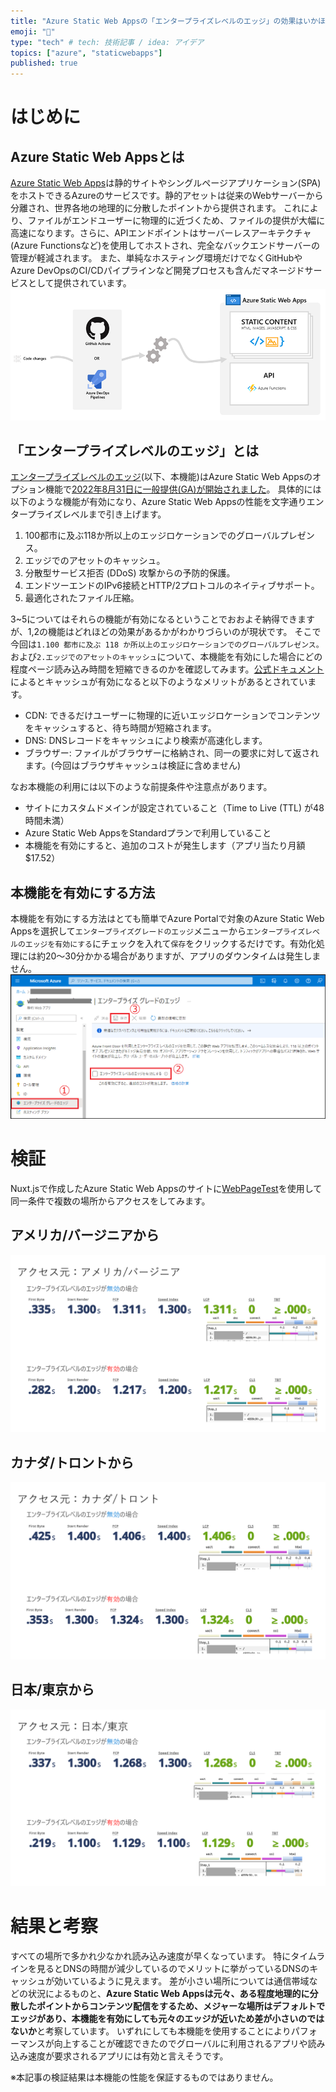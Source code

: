 ```yaml
---
title: "Azure Static Web Appsの「エンタープライズレベルのエッジ」の効果はいかほど？"
emoji: "🚀"
type: "tech" # tech: 技術記事 / idea: アイデア
topics: ["azure", "staticwebapps"]
published: true
---
```



# はじめに
## Azure Static Web Appsとは
[Azure Static Web Apps](https://azure.microsoft.com/ja-jp/services/app-service/static/)は静的サイトやシングルページアプリケーション(SPA)をホストできるAzureのサービスです。静的アセットは従来のWebサーバーから分離され、世界各地の地理的に分散したポイントから提供されます。 これにより、ファイルがエンドユーザーに物理的に近づくため、ファイルの提供が大幅に高速になります。さらに、APIエンドポイントはサーバーレスアーキテクチャ(Azure Functionsなど)を使用してホストされ、完全なバックエンドサーバーの管理が軽減されます。
また、単純なホスティング環境だけでなくGitHubやAzure DevOpsのCI/CDパイプラインなど開発プロセスも含んだマネージドサービスとして提供されています。
![](/images/azure-static-webapps-enterprise-grade-edge/overview.png)

## 「エンタープライズレベルのエッジ」とは
[エンタープライズレベルのエッジ](https://docs.microsoft.com/ja-jp/azure/static-web-apps/enterprise-edge?tabs=azure-portal)(以下、本機能)はAzure Static Web Appsのオプション機能で[2022年8月31日に一般提供(GA)が開始されました](https://azure.microsoft.com/ja-jp/updates/generally-available-enterprisegrade-edge-for-azure-static-web-apps/)。
具体的には以下のような機能が有効になり、Azure Static Web Appsの性能を文字通りエンタープライズレベルまで引き上げます。

1. 100都市に及ぶ118か所以上のエッジロケーションでのグローバルプレゼンス。
1. エッジでのアセットのキャッシュ。
1. 分散型サービス拒否 (DDoS) 攻撃からの予防的保護。
1. エンドツーエンドのIPv6接続とHTTP/2プロトコルのネイティブサポート。
1. 最適化されたファイル圧縮。

3~5についてはそれらの機能が有効になるということでおおよそ納得できますが、1,2の機能はどれほどの効果があるかがわかりづらいのが現状です。
そこで今回は`1.100 都市に及ぶ 118 か所以上のエッジロケーションでのグローバルプレゼンス。`および`2.エッジでのアセットのキャッシュ`について、本機能を有効にした場合にどの程度ページ読み込み時間を短縮できるのかを確認してみます。[公式ドキュメント](https://docs.microsoft.com/ja-jp/azure/static-web-apps/enterprise-edge?tabs=azure-portal#caching)によるとキャッシュが有効になると以下のようなメリットがあるとされています。
- CDN: できるだけユーザーに物理的に近いエッジロケーションでコンテンツをキャッシュすると、待ち時間が短縮されます。 
- DNS: DNSレコードをキャッシュにより検索が高速化します。
- ブラウザー: ファイルがブラウザーに格納され、同一の要求に対して返されます。(今回はブラウザキャッシュは検証に含めません)

なお本機能の利用には以下のような前提条件や注意点があります。
- サイトにカスタムドメインが設定されていること（Time to Live (TTL) が48時間未満）
- Azure Static Web AppsをStandardプランで利用していること
- 本機能を有効にすると、追加のコストが発生します（アプリ当たり月額$17.52）

## 本機能を有効にする方法
本機能を有効にする方法はとても簡単でAzure Portalで対象のAzure Static Web Appsを選択して`エンタープライズグレードのエッジ`メニューから`エンタープライズレベルのエッジを有効にする`にチェックを入れて`保存`をクリックするだけです。有効化処理には約20～30分かかる場合がありますが、アプリのダウンタイムは発生しません。
![](/images/azure-static-webapps-enterprise-grade-edge/how-to-enable.png)

# 検証
Nuxt.jsで作成したAzure Static Web Appsのサイトに[WebPageTest](https://www.webpagetest.org/)を使用して同一条件で複数の場所からアクセスをしてみます。

## アメリカ/バージニアから
![](/images/azure-static-webapps-enterprise-grade-edge/speedtest/usa.jpg)

## カナダ/トロントから
![](/images/azure-static-webapps-enterprise-grade-edge/speedtest/canada.jpg)

## 日本/東京から
![](/images/azure-static-webapps-enterprise-grade-edge/speedtest/japan.jpg)


# 結果と考察
すべての場所で多かれ少なかれ読み込み速度が早くなっています。
特にタイムラインを見るとDNSの時間が減少しているのでメリットに挙がっているDNSのキャッシュが効いているように見えます。
差が小さい場所については通信帯域などの状況によるものと、**Azure Static Web Appsは元々、ある程度地理的に分散したポイントからコンテンツ配信をするため、メジャーな場所はデフォルトでエッジがあり、本機能を有効にしても元々のエッジが近いため差が小さいのではないか**と考察しています。
いずれにしても本機能を使用することによりパフォーマンスが向上することが確認できたのでグローバルに利用されるアプリや読み込み速度が要求されるアプリには有効と言えそうです。

※本記事の検証結果は本機能の性能を保証するものではありません。